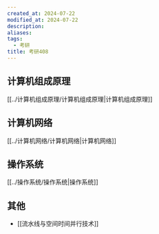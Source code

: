 ```yaml
---
created_at: 2024-07-22
modified_at: 2024-07-22
description: 
aliases: 
tags:
  - 考研
title: 考研408
---
```

## 计算机组成原理 
[[../计算机组成原理/计算机组成原理|计算机组成原理]]
## 计算机网络 
[[../计算机网络/计算机网络|计算机网络]]
## 操作系统 
[[../操作系统/操作系统|操作系统]]
## 其他
- [[流水线与空间时间并行技术]]